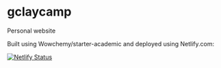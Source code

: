 # gclaycamp
Personal website

Built using Wowchemy/starter-academic and deployed using Netlify.com:  

[![Netlify Status](https://api.netlify.com/api/v1/badges/74e5c440-d6d9-4036-95db-9bf97e8bb949/deploy-status)](https://app.netlify.com/sites/gclaycamp/deploys)


